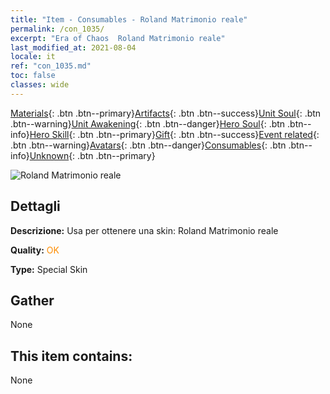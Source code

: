 ```yaml
---
title: "Item - Consumables - Roland Matrimonio reale"
permalink: /con_1035/
excerpt: "Era of Chaos  Roland Matrimonio reale"
last_modified_at: 2021-08-04
locale: it
ref: "con_1035.md"
toc: false
classes: wide
---
```

 [Materials](/ItemsIT/){: .btn .btn--primary}[Artifacts](/ItemsIT/Artifacts/){: .btn .btn--success}[Unit Soul](/ItemsIT/UnitSoul/){: .btn .btn--warning}[Unit Awakening](/ItemsIT/UnitAwakening/){: .btn .btn--danger}[Hero Soul](/ItemsIT/HeroSoul/){: .btn .btn--info}[Hero Skill](/ItemsIT/HeroSkill/){: .btn .btn--primary}[Gift](/ItemsIT/Gift/){: .btn .btn--success}[Event related](/ItemsIT/Events/){: .btn .btn--warning}[Avatars](/ItemsIT/Avatars/){: .btn .btn--danger}[Consumables](/ItemsIT/Consumables/){: .btn .btn--info}[Unknown](/ItemsIT/Unknown/){: .btn .btn--primary}

 ![Roland Matrimonio reale](/images/h/h_Roland7.jpg)

## Dettagli
 **Descrizione:** Usa per ottenere una skin: Roland Matrimonio reale

 **Quality:** <span style="color: #FF8C00">OK</span>

 **Type:** Special Skin

## Gather

  None

## This item contains:

  None

